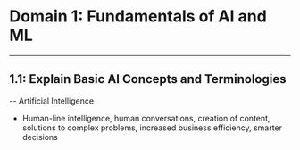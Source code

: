 # Domain 1: Fundamentals of AI and ML
---
## 1.1: Explain Basic AI Concepts and Terminologies
-- Artificial Intelligence
- Human-line intelligence, human conversations, creation of content, solutions to complex problems, increased business efficiency, smarter decisions


